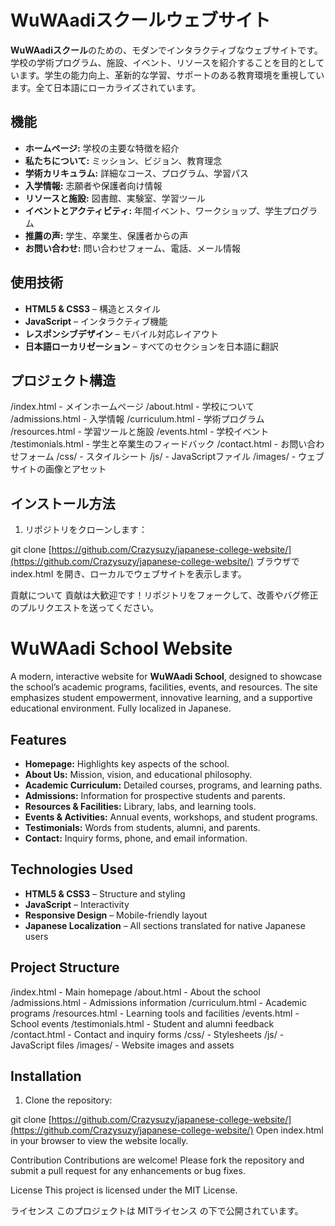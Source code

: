 # WuWAadiスクールウェブサイト

**WuWAadiスクール**のための、モダンでインタラクティブなウェブサイトです。学校の学術プログラム、施設、イベント、リソースを紹介することを目的としています。学生の能力向上、革新的な学習、サポートのある教育環境を重視しています。全て日本語にローカライズされています。

## 機能

- **ホームページ:** 学校の主要な特徴を紹介
- **私たちについて:** ミッション、ビジョン、教育理念
- **学術カリキュラム:** 詳細なコース、プログラム、学習パス
- **入学情報:** 志願者や保護者向け情報
- **リソースと施設:** 図書館、実験室、学習ツール
- **イベントとアクティビティ:** 年間イベント、ワークショップ、学生プログラム
- **推薦の声:** 学生、卒業生、保護者からの声
- **お問い合わせ:** 問い合わせフォーム、電話、メール情報

## 使用技術

- **HTML5 & CSS3** – 構造とスタイル
- **JavaScript** – インタラクティブ機能
- **レスポンシブデザイン** – モバイル対応レイアウト
- **日本語ローカリゼーション** – すべてのセクションを日本語に翻訳

## プロジェクト構造

/index.html - メインホームページ
/about.html - 学校について
/admissions.html - 入学情報
/curriculum.html - 学術プログラム
/resources.html - 学習ツールと施設
/events.html - 学校イベント
/testimonials.html - 学生と卒業生のフィードバック
/contact.html - お問い合わせフォーム
/css/ - スタイルシート
/js/ - JavaScriptファイル
/images/ - ウェブサイトの画像とアセット


## インストール方法

1. リポジトリをクローンします：

git clone [https://github.com/Crazysuzy/japanese-college-website/](https://github.com/Crazysuzy/japanese-college-website/)
ブラウザで index.html を開き、ローカルでウェブサイトを表示します。

貢献について
貢献は大歓迎です！リポジトリをフォークして、改善やバグ修正のプルリクエストを送ってください。



# WuWAadi School Website

A modern, interactive website for **WuWAadi School**, designed to showcase the school’s academic programs, facilities, events, and resources. The site emphasizes student empowerment, innovative learning, and a supportive educational environment. Fully localized in Japanese.

## Features

- **Homepage:** Highlights key aspects of the school.
- **About Us:** Mission, vision, and educational philosophy.
- **Academic Curriculum:** Detailed courses, programs, and learning paths.
- **Admissions:** Information for prospective students and parents.
- **Resources & Facilities:** Library, labs, and learning tools.
- **Events & Activities:** Annual events, workshops, and student programs.
- **Testimonials:** Words from students, alumni, and parents.
- **Contact:** Inquiry forms, phone, and email information.

## Technologies Used

- **HTML5 & CSS3** – Structure and styling
- **JavaScript** – Interactivity
- **Responsive Design** – Mobile-friendly layout
- **Japanese Localization** – All sections translated for native Japanese users

## Project Structure

/index.html - Main homepage
/about.html - About the school
/admissions.html - Admissions information
/curriculum.html - Academic programs
/resources.html - Learning tools and facilities
/events.html - School events
/testimonials.html - Student and alumni feedback
/contact.html - Contact and inquiry forms
/css/ - Stylesheets
/js/ - JavaScript files
/images/ - Website images and assets


## Installation

1. Clone the repository:

git clone [https://github.com/Crazysuzy/japanese-college-website/](https://github.com/Crazysuzy/japanese-college-website/)
Open index.html in your browser to view the website locally.

Contribution
Contributions are welcome! Please fork the repository and submit a pull request for any enhancements or bug fixes.

License
This project is licensed under the MIT License.

ライセンス
このプロジェクトは MITライセンス の下で公開されています。
